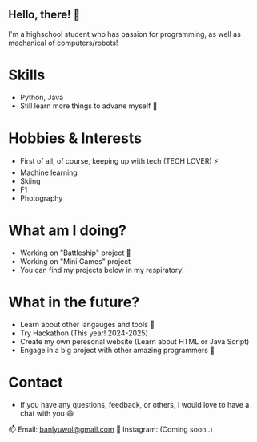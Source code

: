 ## Hello, there! 👋
I'm a highschool student who has passion for programming, as well as mechanical of computers/robots!


# Skills
- Python, Java
- Still learn more things to advane myself 🌱


# Hobbies & Interests
- First of all, of course, keeping up with tech (TECH LOVER) ⚡
- Machine learning
- Skiing
- F1
- Photography


# What am I doing?
- Working on "Battleship" project 🔭
- Working on "Mini Games" project
- You can find my projects below in my respiratory!


# What in the future?
- Learn about other langauges and tools 🤔
- Try Hackathon (This year! 2024-2025)
- Create my own peresonal website (Learn about HTML or Java Script)
- Engage in a big project with other amazing programmers 👯


# Contact
- If you have any questions, feedback, or others, I would love to have a chat with you 😄

📫 Email: banlyuwol@gmail.com
💬 Instagram: (Coming soon..)
